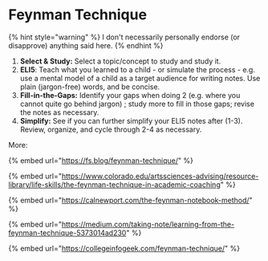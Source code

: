 # Feynman Technique

{% hint style="warning" %}
I don't necessarily personally endorse (or disapprove) anything said here.
{% endhint %}

1. **Select & Study:** Select a topic/concept to study and study it.
2. **ELI5**: Teach what you learned to a child - or simulate the process - e.g. use a mental model of a child as a target audience for writing notes. Use plain (jargon-free) words, and be concise.&#x20;
3. **Fill-in-the-Gaps:** Identify your gaps when doing 2 (e.g. where you cannot quite go behind jargon) ; study more to fill in those gaps; revise the notes as necessary.
4. **Simplify:** See if you can further simplify your ELI5 notes after (1-3). Review, organize, and cycle through 2-4 as necessary. &#x20;

More:

{% embed url="https://fs.blog/feynman-technique/" %}

{% embed url="https://www.colorado.edu/artssciences-advising/resource-library/life-skills/the-feynman-technique-in-academic-coaching" %}

{% embed url="https://calnewport.com/the-feynman-notebook-method/" %}

{% embed url="https://medium.com/taking-note/learning-from-the-feynman-technique-5373014ad230" %}

{% embed url="https://collegeinfogeek.com/feynman-technique/" %}
